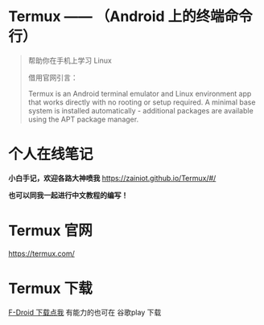 # Termux  —— （Android 上的终端命令行）

> 帮助你在手机上学习 Linux
>
> 借用官网引言：
>
> Termux is an Android terminal emulator and Linux environment app that works directly with no rooting or setup required. A minimal base system is installed automatically - additional packages are available using the APT package manager.

# 个人在线笔记

**小白手记，欢迎各路大神喷我**  https://zainiot.github.io/Termux/#/

**也可以同我一起进行中文教程的编写！**

# Termux 官网 

https://termux.com/

# Termux 下载

[F-Droid 下载点我](https://f-droid.org/packages/com.termux/)
有能力的也可在 谷歌play 下载